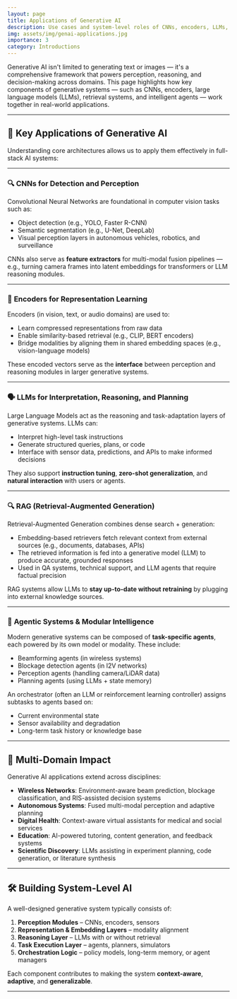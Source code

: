 ```yaml
---
layout: page
title: Applications of Generative AI
description: Use cases and system-level roles of CNNs, encoders, LLMs, RAG pipelines, and intelligent agents
img: assets/img/genai-applications.jpg
importance: 3
category: Introductions
---
```


Generative AI isn't limited to generating text or images — it's a comprehensive framework that powers perception, reasoning, and decision-making across domains. This page highlights how key components of generative systems — such as CNNs, encoders, large language models (LLMs), retrieval systems, and intelligent agents — work together in real-world applications.

---

## 🧩 Key Applications of Generative AI

Understanding core architectures allows us to apply them effectively in full-stack AI systems:

---

### 🔍 **CNNs for Detection and Perception**

Convolutional Neural Networks are foundational in computer vision tasks such as:
- Object detection (e.g., YOLO, Faster R-CNN)
- Semantic segmentation (e.g., U-Net, DeepLab)
- Visual perception layers in autonomous vehicles, robotics, and surveillance

CNNs also serve as **feature extractors** for multi-modal fusion pipelines — e.g., turning camera frames into latent embeddings for transformers or LLM reasoning modules.

---

### 🧠 **Encoders for Representation Learning**

Encoders (in vision, text, or audio domains) are used to:
- Learn compressed representations from raw data
- Enable similarity-based retrieval (e.g., CLIP, BERT encoders)
- Bridge modalities by aligning them in shared embedding spaces (e.g., vision-language models)

These encoded vectors serve as the **interface** between perception and reasoning modules in larger generative systems.

---

### 🗣️ **LLMs for Interpretation, Reasoning, and Planning**

Large Language Models act as the reasoning and task-adaptation layers of generative systems. LLMs can:
- Interpret high-level task instructions
- Generate structured queries, plans, or code
- Interface with sensor data, predictions, and APIs to make informed decisions

They also support **instruction tuning**, **zero-shot generalization**, and **natural interaction** with users or agents.

---

### 🔍 **RAG (Retrieval-Augmented Generation)**

Retrieval-Augmented Generation combines dense search + generation:
- Embedding-based retrievers fetch relevant context from external sources (e.g., documents, databases, APIs)
- The retrieved information is fed into a generative model (LLM) to produce accurate, grounded responses
- Used in QA systems, technical support, and LLM agents that require factual precision

RAG systems allow LLMs to **stay up-to-date without retraining** by plugging into external knowledge sources.

---

### 🤖 **Agentic Systems & Modular Intelligence**

Modern generative systems can be composed of **task-specific agents**, each powered by its own model or modality. These include:
- Beamforming agents (in wireless systems)
- Blockage detection agents (in I2V networks)
- Perception agents (handling camera/LiDAR data)
- Planning agents (using LLMs + state memory)

An orchestrator (often an LLM or reinforcement learning controller) assigns subtasks to agents based on:
- Current environmental state
- Sensor availability and degradation
- Long-term task history or knowledge base

---

## 🧠 Multi-Domain Impact

Generative AI applications extend across disciplines:
- **Wireless Networks**: Environment-aware beam prediction, blockage classification, and RIS-assisted decision systems
- **Autonomous Systems**: Fused multi-modal perception and adaptive planning
- **Digital Health**: Context-aware virtual assistants for medical and social services
- **Education**: AI-powered tutoring, content generation, and feedback systems
- **Scientific Discovery**: LLMs assisting in experiment planning, code generation, or literature synthesis

---

## 🛠️ Building System-Level AI

A well-designed generative system typically consists of:
1. **Perception Modules** – CNNs, encoders, sensors
2. **Representation & Embedding Layers** – modality alignment
3. **Reasoning Layer** – LLMs with or without retrieval
4. **Task Execution Layer** – agents, planners, simulators
5. **Orchestration Logic** – policy models, long-term memory, or agent managers

Each component contributes to making the system **context-aware**, **adaptive**, and **generalizable**.

---